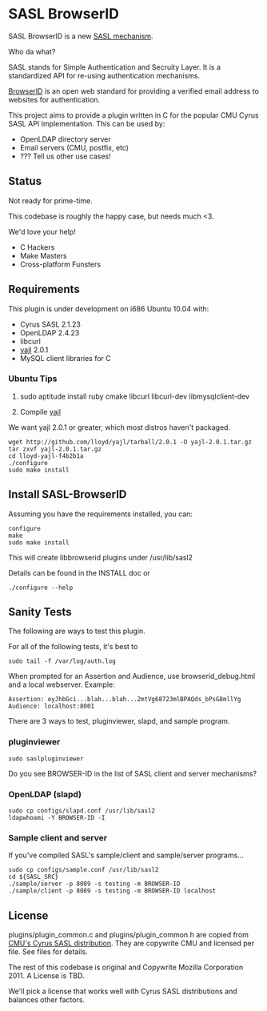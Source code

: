 # SASL BrowserID #
SASL BrowserID is a new [SASL mechanism](http://asg.web.cmu.edu/sasl/sasl-library.html).

Who da what?

SASL stands for Simple Authentication and Secruity Layer. It is a standardized API for re-using authentication mechanisms.

[BrowserID](https://browserid.org) is an open web standard for providing a verified email address to websites for authentication.

This project aims to provide a plugin written in C for the popular CMU Cyrus SASL API Implementation. This can be used by:

* OpenLDAP directory server
* Email servers (CMU, postfix, etc)
* ??? Tell us other use cases!

## Status ##
Not ready for prime-time.

This codebase is roughly the happy case, but needs much <3.

We'd love your help!

* C Hackers
* Make Masters
* Cross-platform Funsters

## Requirements ##
This plugin is under development on i686 Ubuntu 10.04 with:

* Cyrus SASL 2.1.23
* OpenLDAP 2.4.23
* libcurl
* [yajl](https://github.com/lloyd/yajl) 2.0.1
* MySQL client libraries for C

### Ubuntu Tips ###
1) sudo aptitude install ruby cmake libcurl libcurl-dev libmysqlclient-dev

2) Compile [yajl](https://lloyd.github.com/yajl/)

We want yajl 2.0.1 or greater, which most distros haven't packaged.

    wget http://github.com/lloyd/yajl/tarball/2.0.1 -O yajl-2.0.1.tar.gz
    tar zxvf yajl-2.0.1.tar.gz
    cd lloyd-yajl-f4b2b1a
    ./configure
    sudo make install

## Install SASL-BrowserID ##

Assuming you have the requirements installed, you can:

    configure
    make
    sudo make install

This will create libbrowserid plugins under /usr/lib/sasl2

Details can be found in the INSTALL doc or 

    ./configure --help

## Sanity Tests ##

The following are ways to test this plugin.

For all of the following tests, it's best to

    sudo tail -f /var/log/auth.log

When prompted for an Assertion and Audience, use browserid_debug.html and a local webserver. Example:

    Assertion: eyJhbGci...blah...blah...2mtVg68723mlBPAQds_bPsG8mllYg
    Audience: localhost:8001

There are 3 ways to test, pluginviewer, slapd, and sample program.

### pluginviewer ###

    sudo saslpluginviewer

Do you see BROWSER-ID in the list of SASL client and server mechanisms?

### OpenLDAP (slapd) ###

    sudo cp configs/slapd.conf /usr/lib/sasl2
    ldapwhoami -Y BROWSER-ID -I

### Sample client and server ###
If you've compiled SASL's sample/client and sample/server programs...

    sudo cp configs/sample.conf /usr/lib/sasl2
    cd ${SASL_SRC}
    ./sample/server -p 8089 -s testing -m BROWSER-ID
    ./sample/client -p 8089 -s testing -m BROWSER-ID localhost


## License ##
plugins/plugin_common.c and plugins/plugin_common.h are copied from [CMU's Cyrus SASL distribution](http://ftp.andrew.cmu.edu/pub/cyrus-mail/).
They are copywrite CMU and licensed per file. See files for details.

The rest of this codebase is original and Copywrite Mozilla Corporation 2011.
A License is TBD.

We'll pick a license that works well with Cyrus SASL distributions and balances other factors.